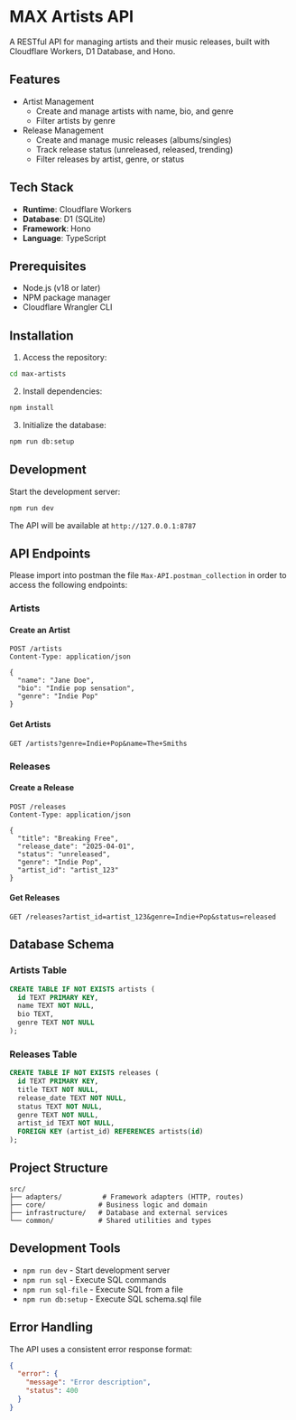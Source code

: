 # MAX Artists API

A RESTful API for managing artists and their music releases, built with Cloudflare Workers, D1 Database, and Hono.

## Features

- Artist Management
  - Create and manage artists with name, bio, and genre
  - Filter artists by genre
- Release Management
  - Create and manage music releases (albums/singles)
  - Track release status (unreleased, released, trending)
  - Filter releases by artist, genre, or status

## Tech Stack

- **Runtime**: Cloudflare Workers
- **Database**: D1 (SQLite)
- **Framework**: Hono
- **Language**: TypeScript

## Prerequisites

- Node.js (v18 or later)
- NPM package manager
- Cloudflare Wrangler CLI

## Installation

1. Access the repository:
```bash
cd max-artists
```

2. Install dependencies:
```bash
npm install
```

3. Initialize the database:

```bash
npm run db:setup
```

## Development

Start the development server:
```bash
npm run dev
```

The API will be available at `http://127.0.0.1:8787`

## API Endpoints

Please import into postman the file `Max-API.postman_collection` in order to access the following endpoints:

### Artists

#### Create an Artist
```http
POST /artists
Content-Type: application/json

{
  "name": "Jane Doe",
  "bio": "Indie pop sensation",
  "genre": "Indie Pop"
}
```

#### Get Artists
```http
GET /artists?genre=Indie+Pop&name=The+Smiths
```

### Releases

#### Create a Release
```http 
POST /releases
Content-Type: application/json

{
  "title": "Breaking Free",
  "release_date": "2025-04-01",
  "status": "unreleased",
  "genre": "Indie Pop",
  "artist_id": "artist_123"
}
```

#### Get Releases
```http
GET /releases?artist_id=artist_123&genre=Indie+Pop&status=released
```

## Database Schema

### Artists Table
```sql
CREATE TABLE IF NOT EXISTS artists (
  id TEXT PRIMARY KEY,
  name TEXT NOT NULL,
  bio TEXT,
  genre TEXT NOT NULL
);
```

### Releases Table
```sql
CREATE TABLE IF NOT EXISTS releases (
  id TEXT PRIMARY KEY,
  title TEXT NOT NULL,
  release_date TEXT NOT NULL,
  status TEXT NOT NULL,
  genre TEXT NOT NULL,
  artist_id TEXT NOT NULL,
  FOREIGN KEY (artist_id) REFERENCES artists(id)
);
```

## Project Structure

```
src/
├── adapters/          # Framework adapters (HTTP, routes)
├── core/             # Business logic and domain
├── infrastructure/   # Database and external services
└── common/           # Shared utilities and types
```

## Development Tools

- `npm run dev` - Start development server
- `npm run sql` - Execute SQL commands
- `npm run sql-file` - Execute SQL from a file
- `npm run db:setup` - Execute SQL schema.sql file

## Error Handling

The API uses a consistent error response format:
```json
{
  "error": {
    "message": "Error description",
    "status": 400
  }
}
```
